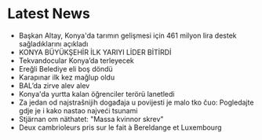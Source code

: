# Latest News
-  Başkan Altay, Konya'da tarımın gelişmesi için 461 milyon lira destek sağladıklarını açıkladı
-  KONYA BÜYÜKŞEHİR İLK YARIYI LİDER BİTİRDİ
-  Tekvandocular Konya’da terleyecek
-  Ereğli Belediye eli boş döndü
-  Karapınar ilk kez mağlup oldu
-  BAL’da zirve alev alev
-  Konya'da yurtta kalan öğrenciler terörü lanetledi
-  Za jedan od najstrašnijih događaja u povijesti je malo tko čuo: Pogledajte gdje je i kako nastao najveći tsunami
-  Stjärnan om näthatet: "Massa kvinnor skrev"
-  Deux cambrioleurs pris sur le fait à Bereldange et Luxembourg
